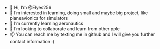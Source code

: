 - 👋 Hi, I’m @Elyes256
- 👀 I’m interested in learning, doing small and maybe big project, like planeavionics for simulators
- 🌱 I’m currently learning aeronautics
- 💞️ I’m looking to collaborate and learn from other pple
- 📫 You can reach me by texting me in github and I will give you further contact information :) 

<!---
Elyes256/Elyes256 is a ✨ special ✨ repository because its `README.md` (this file) appears on your GitHub profile.
You can click the Preview link to take a look at your changes.
--->
